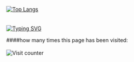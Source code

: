 [![Top Langs](https://github-readme-stats.vercel.app/api/top-langs/?username=niither&theme=react&layout=compact)](https://github.com/anuraghazra/github-readme-stats)
<br><br><br>
[![Typing SVG](https://readme-typing-svg.herokuapp.com?font=Macondo&color=5BB0F7&lines=roses+are+red;violets+are+blue;unexpected+'%7B';on+line+32)](https://git.io/typing-svg)

####how many times this page has been visited:<br><br>
![Visit counter](https://moe-counter.glitch.me/get/@:niitherGitHub?theme=3d-num)
